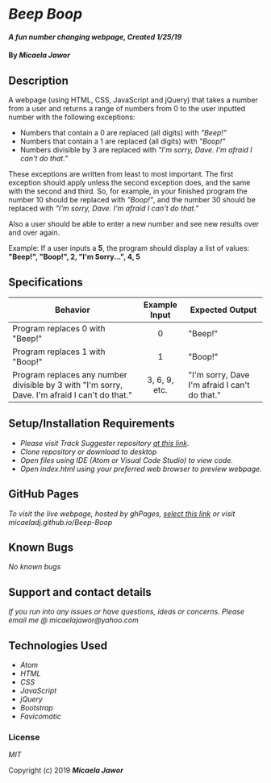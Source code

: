 # _Beep Boop_

#### _A fun number changing webpage, Created 1/25/19_

#### By _**Micaela Jawor**_

## Description

A webpage (using HTML, CSS, JavaScript and jQuery) that takes a number from a user and returns a range of numbers from 0 to the user inputted number with the following exceptions:

 - Numbers that contain a 0 are replaced (all digits) with *"Beep!"*
 - Numbers that contain a 1 are replaced (all digits) with *"Boop!"*
 - Numbers divisible by 3 are replaced with *"I'm sorry, Dave. I'm afraid I can't do that."*

These exceptions are written from least to most important. The first exception should apply unless the second exception does, and the same with the second and third. So, for example, in your finished program the number 10 should be replaced with *"Boop!"*, and the number 30 should be replaced with *"I'm sorry, Dave. I'm afraid I can't do that."*

Also a user should be able to enter a new number and see new results over and over again.

Example: If a user inputs a **5**, the program should display a list of values: **"Beep!", "Boop!", 2, "I'm Sorry...", 4, 5**

## Specifications

| Behavior | Example Input | Expected Output |
| --- | :---: | --- |
| Program replaces 0 with "Beep!" | 0 | "Beep!" |
| Program replaces 1 with "Boop!" | 1 | "Boop!" |
| Program replaces any number divisible by 3 with "I'm sorry, Dave. I'm afraid I can't do that." | 3, 6, 9, etc. | "I'm sorry, Dave I'm afraid I can't do that." |

## Setup/Installation Requirements

* _Please visit Track Suggester repository <a href="https://github.com/MicaelaDJ/Beep-Boop">at this link</a>._
* _Clone repository or download to desktop_
* _Open files using IDE (Atom or Visual Code Studio) to view code._
* _Open index.html using your preferred web browser to preview webpage._


## GitHub Pages

_To visit the live webpage, hosted by ghPages, <a href="https://micaeladj.github.io/Beep-Boop/">select this link</a> or visit micaeladj.github.io/Beep-Boop_

## Known Bugs

_No known bugs_

## Support and contact details

_If you run into any issues or have questions, ideas or concerns.  Please email me @ micaelajawor@yahoo.com_

## Technologies Used

* _Atom_
* _HTML_
* _CSS_
* _JavaScript_
* _jQuery_
* _Bootstrap_
* _Favicomatic_

### License

*MIT*

Copyright (c) 2019 **_Micaela Jawor_**
